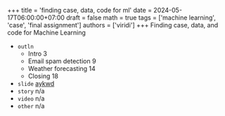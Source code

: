 +++
title = 'finding case, data, code for ml'
date = 2024-05-17T06:00:00+07:00
draft = false
math = true
tags = ['machine learning', 'case', 'final assignment']
authors = ['viridi']
+++
Finding case, data, and code for Machine Learning  <!--more-->

+ `outln`
  - Intro 3
  - Email spam detection 9
  - Weather forecasting 14
  - Closing 18
+ `slide` [aykwd](https://osf.io/aykwd)
+ `story` n/a
+ `video` n/a
+ `other` n/a
